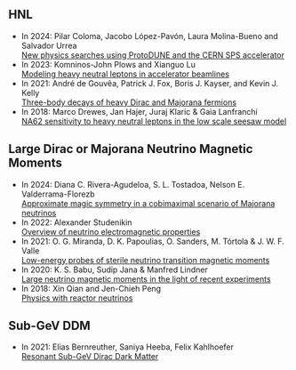 ## HNL 
- In 2024: Pilar Coloma, Jacobo López-Pavón, Laura Molina-Bueno and Salvador Urrea <br> [New physics searches using ProtoDUNE and the CERN SPS accelerator](https://digital.csic.es/bitstream/10261/364520/1/Coloma_New.pdf)
- In 2023: Komninos-John Plows and Xianguo Lu<br> [Modeling heavy neutral leptons in accelerator beamlines](https://journals.aps.org/prd/abstract/10.1103/PhysRevD.107.055003)
- In 2021: André de Gouvêa, Patrick J. Fox, Boris J. Kayser, and Kevin J. Kelly<br> [Three-body decays of heavy Dirac and Majorana fermions](https://journals.aps.org/prd/cited-by/10.1103/PhysRevD.104.015038/?target=_blank)
- In 2018: Marco Drewes, Jan Hajer, Juraj Klaric & Gaia Lanfranchi <br> [NA62 sensitivity to heavy neutral leptons in the low scale seesaw model](https://link.springer.com/article/10.1007/JHEP07(2018)105)

  
## Large Dirac or Majorana Neutrino Magnetic Moments
- In 2024: Diana C. Rivera-Agudeloa, S. L. Tostadoa, Nelson E. Valderrama-Florezb <br> [Approximate magic symmetry in a cobimaximal scenario of Majorana neutrinos](https://arxiv.org/pdf/2407.14888)
- In 2022: Alexander Studenikin<br> [Overview of neutrino electromagnetic properties](https://pos.sissa.it/406/057)
- In 2021: O. G. Miranda, D. K. Papoulias, O. Sanders, M. Tórtola & J. W. F. Valle <br> [Low-energy probes of sterile neutrino transition magnetic moments](https://link.springer.com/article/10.1007/JHEP12(2021)191)
- In 2020: K. S. Babu, Sudip Jana & Manfred Lindner<br> <a href="https://link.springer.com/article/10.1007/JHEP10(2020)040" target="_blank"> Large neutrino magnetic moments in the light of recent experiments</a>
- In 2018: Xin Qian and Jen-Chieh Peng <br> [Physics with reactor neutrinos](https://iopscience.iop.org/article/10.1088/1361-6633/aae881)

## Sub-GeV DDM

- In 2021: Elias Bernreuther, Saniya Heeba, Felix Kahlhoefer <br>  [Resonant Sub-GeV Dirac Dark Matter](https://arxiv.org/abs/2010.14522)
